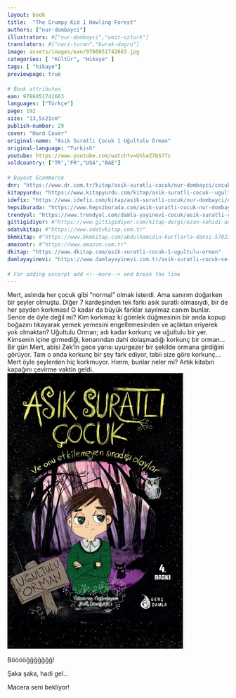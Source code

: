 ```yaml
---
layout: book
title:  "The Grumpy Kid 1 Howling Forest"
authors: ["nur-dombayci"]
illustrators: #["nur-dombayci","umit-ozturk"]
translators: #["naci-turan","burak-dogru"]
image: assets/images/ean/9786051742663.jpg
categories: [ "Kültür", "Hikaye" ]
tags: [ "hikaye"]
previewpage: true

# Book attributes
ean: 9786051742663
languages: ["Türkçe"]
page: 192
size: "13,5x21cm"
publish-number: 29
cover: "Hard Cover"
original-name: "Asık Suratlı Çocuk 1 Uğultulu Orman"
original-language: "Turkish"
youtube: https://www.youtube.com/watch?v=GhleZ7bS7fs
soldcountry: ["TR","FR","USA","BAE"]

# Buyout Ecommerce
dnr: "https://www.dr.com.tr/kitap/asik-suratli-cocuk/nur-dombayci/cocuk-ve-genclik/genclik-10-yas/roman-oyku/urunno=0000000723980"
kitapyurdu: "https://www.kitapyurdu.com/kitap/asik-suratli-cocuk--ugultulu-orman/495662.html&filter_name=As%C4%B1k+Suratl%C4%B1+%C3%87ocuk"
idefix: "https://www.idefix.com/kitap/asik-suratli-cocuk/nur-dombayci/cocuk-ve-genclik/genclik-10-yas/roman-oyku/urunno=0000000723980"
hepsiburada: "https://www.hepsiburada.com/asik-suratli-cocuk-nur-dombayci-p-HBV000002J0RS"
trendyol: "https://www.trendyol.com/damla-yayinevi-cocuk/asik-suratli-cocuk-ugultulu-orman-p-3320525"
gittigidiyor: #"https://www.gittigidiyor.com/kitap-dergi/ezan-sehidi-adnan-menderes_pdp_732728793"
odatvkitap: #"https://www.odatvkitap.com.tr"
bkmkitap: #"https://www.bkmkitap.com/abdulhamidin-kurtlarla-dansi-578226"
amazontr: #"https://www.amazon.com.tr"
dkitap: "https://www.dkitap.com/asik-suratli-cocuk-1-ugultulu-orman"
damlayayinevi: "https://www.damlayayinevi.com.tr/asik-suratli-cocuk-ve-onu-etkilemeyen-siradisi-olaylar-1-ugultulu-orman"

# For adding excerpt add <!--more--> and break the line
---
```

Mert, aslında her çocuk gibi “normal” olmak isterdi. Ama sanırım doğarken bir şeyler olmuştu. Diğer 7 kardeşinden tek farkı asık suratlı olmasıydı, bir de her şeyden korkması! O kadar da büyük farklar sayılmaz canım bunlar. Sence de öyle değil mi?
Kim korkmaz ki gömlek düğmesinin bir anda kopup boğazını tıkayarak yemek yemesini engellemesinden ve açlıktan eriyerek yok olmaktan? Uğultulu Orman; adı kadar korkunç ve uğultulu bir yer. Kimsenin içine girmediği, kenarından dahi dolaşmadığı korkunç bir orman... Bir gün Mert, abisi Zek’in gece yarısı uyurgezer bir şekilde ormana girdiğini görüyor. Tam o anda korkunç bir şey fark ediyor, tabii size göre korkunç... Mert öyle şeylerden hiç korkmuyor. Hımm, bunlar neler mi? Artık kitabın kapağını çevirme vaktin geldi.
![deneme](/assets/images/ean/9786051742663.jpg)

Bööööğğğğğğğ!

Şaka şaka, hadi gel...

Macera seni bekliyor!
<!--more--> 